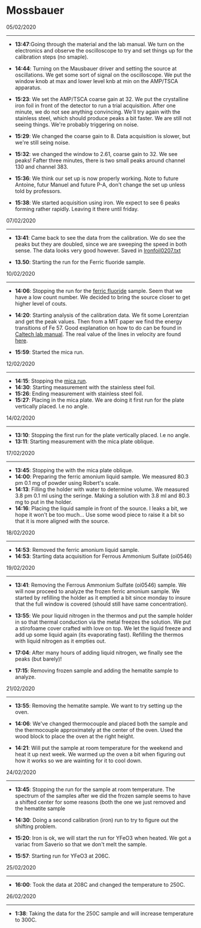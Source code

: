 Mossbauer
=============

05/02/2020
__________
* **13:47**:Going through the material and the lab manual. We turn on the electronics and observe the oscilloscope to try and set things up for the calibration steps (no smaple).

* **14:44**: Turning on the Mausbauer driver and setting the source at oscillations. We get some sort of signal on the oscilloscope. We put the window knob at max and lower level knb at min on the AMP/TSCA apparatus.

* **15:23**: We set the AMP/TSCA coarse gain at 32. We put the crystalline iron foil in front of the detector to run a trial acquisition. After one minute, we do not see anything convincing. We'll try again with the stainless steel, which should produce peaks a bit faster. We are still not seeing things. We're probably triggering on noise.

* **15:29**: We changed the coarse gain to 8. Data acquisition is slower, but we're still seing noise. 

* **15:32**: we changed the window to 2.61, coarse gain to 32. We see peaks! Fafter three minutes, there is two small peaks around channel 130 and channel 383.

* **15:36**: We think our set up is now properly working. Note to future Antoine, futur Manuel and future P-A, don't change the set up unless told by professors.

* **15:38**: We started acquisition using iron. We expect to see 6 peaks forming rather rapidly. Leaving it there until friday. 


07/02/2020
__________

* **13:41**: Came back to see the data from the calibration. We do see the peaks but they are doubled, since we are sweeping the speed in both sense. The data looks very good however. Saved in [Ironfoil0207.txt](https://github.com/antoinebelley/Phys_359/blob/master/Lab2_Mossbauer/Ironfoil0207.txt)


* **13.50**: Starting the run for the Ferric fluoride sample. 


10/02/2020
__________

* **14:06**: Stopping the run for the [ferric fluoride](https://github.com/antoinebelley/Phys_359/blob/master/Lab2_Mossbauer/ferricfluoride.txt) sample. Seem that we have a low count number. We decided to bring the source closer to get higher level of couts.

* **14:20**: Starting analysis of the calibration data. We fit some Lorentzian and get the peak values. Then from a MIT paper we find the energy transitions of Fe 57. Good explanation on how to do can be found in [Caltech lab manual](http://www.sophphx.caltech.edu/Physics_7/Experiment_29.pdf). The real value of the lines in velocity are found [here](https://aip.scitation.org/doi/pdf/10.1063/1.1659777?class=pdf).

* **15:59**: Started the mica run.



12/02/2020
__________

* **14:15**: Stopping the [mica run](https://github.com/antoinebelley/Phys_359/blob/master/Lab2_Mossbauer/mica0212.txt).
* **14:30**: Starting measurement with the stainless steel foil.
* **15:26**: Ending measurement with stainless steel foil.
* **15:27**: Placing in the mica plate. We are doing it first run for the plate vertically placed. I.e no angle.

14/02/2020
__________

* **13:10**: Stopping the  first run for the plate vertically placed. I.e no angle.
* **13:11**: Starting measurement with the mica plate oblique.


17/02/2020
__________

* **13:45**: Stopping the with the mica plate oblique.
* **14:00**: Preparing the ferric amonium liquid sample. We measured 80.3 pm 0.1 mg of powder using Robert's scale. 
* **14:13**: Filling the holder with water to determine volume. We measured 3.8 pm 0.1 ml using the seringe. Making a solution with 3.8 ml and 80.3 mg to put in the holder.
* **14:16**: Placing the liquid sample in front of the source. I leaks a bit, we hope it won't be too much... Use some wood piece to raise it a bit so that it is more aligned with the source.

18/02/2020
__________

* **14:53**: Removed the ferric amonium liquid sample.
* **14:53**: Starting data acquisition for Ferrous Ammonium Sulfate (oi0546)

19/02/2020
__________
* **13:41**: Removing the Ferrous Ammonium Sulfate (oi0546) sample. We will now proceed to analyze the frozen ferric amonium sample. We started by refilling the holder as it emptied a bit since monday to insure that the full window is covered (should still have same concentration).

* **13:55**: We pour liquid nitrogen in the thermos and put the sample holder in so that thermal conduction via the metal freezes the solution. We put a stirofoame cover crafted with love on top. We let the liquid freeze and add up some liquid again (its evaporating fast). Refilling the thermos with liquid nitrogen as it empties out.

* **17:04**: After many hours of adding liquid nitrogen, we finally see the peaks (but barely)!

* **17:15**: Removing frozen sample and adding the hematite sample to analyze.


21/02/2020
__________

* **13:55**: Removing the hematite sample. We want to try setting up the oven.

* **14:06**: We've changed thermocouple and placed both the sample and the thermocouple approximately at the center of the oven. Used the wood block to place the oven at the right height.

* **14:21**: Will put the sample at room temperature for the weekend and heat it up next week. We warmed up the oven a bit when figuring out how it works so we are wainting for it to cool down.

24/02/2020
__________

* **13:45**: Stopping the run for the sample at room temperature. The spectrum of the samples after we did the frozen sample seems to have a shifted center for some reasons (both the one we just removed and the hematite sample

* **14:30**: Doing a second calibration (iron) run to try to figure out the shifting problem.

* **15:20**: Iron is ok, we will start the run for YFeO3 when heated. We got a variac from Saverio so that we don't melt the sample. 

* **15:57**: Starting run for YFeO3 at 206C.


25/02/2020
__________

* **16:00**: Took the data at 208C and changed the temperature to 250C.


26/02/2020
__________

* **1:38**: Taking the data for the 250C sample and will increase temperature to 300C.

